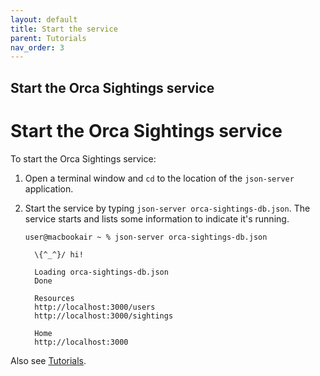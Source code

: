 ```yaml
---
layout: default
title: Start the service
parent: Tutorials
nav_order: 3
---
```


## Start the Orca Sightings service
# Start the Orca Sightings service
To start the Orca Sightings service:

1. Open a terminal window and `cd` to the location of the `json-server` application.

2. Start the service by typing `json-server orca-sightings-db.json`. The service starts and lists some information to indicate it's running.

   ```shell
   user@macbookair ~ % json-server orca-sightings-db.json
   
     \{^_^}/ hi!
   
     Loading orca-sightings-db.json
     Done
   
     Resources
     http://localhost:3000/users
     http://localhost:3000/sightings
   
     Home
     http://localhost:3000
   ```

Also see [Tutorials](./tutorials.md).


